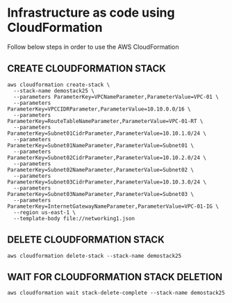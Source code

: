 # Infrastructure as code using CloudFormation

Follow below steps in order to use the AWS CloudFormation

## CREATE CLOUDFORMATION STACK

```
aws cloudformation create-stack \
  --stack-name demostack25 \
  --parameters ParameterKey=VPCNameParameter,ParameterValue=VPC-01 \
  --parameters ParameterKey=VPCCIDRParameter,ParameterValue=10.10.0.0/16 \
  --parameters ParameterKey=RouteTableNameParameter,ParameterValue=VPC-01-RT \
  --parameters ParameterKey=Subnet01CidrParameter,ParameterValue=10.10.1.0/24 \
  --parameters ParameterKey=Subnet01NameParameter,ParameterValue=Subnet01 \
  --parameters ParameterKey=Subnet02CidrParameter,ParameterValue=10.10.2.0/24 \
  --parameters ParameterKey=Subnet02NameParameter,ParameterValue=Subnet02 \
  --parameters ParameterKey=Subnet03CidrParameter,ParameterValue=10.10.3.0/24 \
  --parameters ParameterKey=Subnet03NameParameter,ParameterValue=Subnet03 \
  --parameters ParameterKey=InternetGatewayNameParameter,ParameterValue=VPC-01-IG \
  --region us-east-1 \
  --template-body file://networking1.json

```

## DELETE CLOUDFORMATION STACK

```
aws cloudformation delete-stack --stack-name demostack25
```

## WAIT FOR CLOUDFORMATION STACK DELETION

```
aws cloudformation wait stack-delete-complete --stack-name demostack25
```
